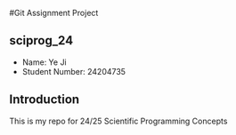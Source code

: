 #Git Assignment Project
## sciprog_24
* Name: Ye Ji
* Student Number: 24204735

## Introduction

This is my repo for 24/25 Scientific Programming Concepts
